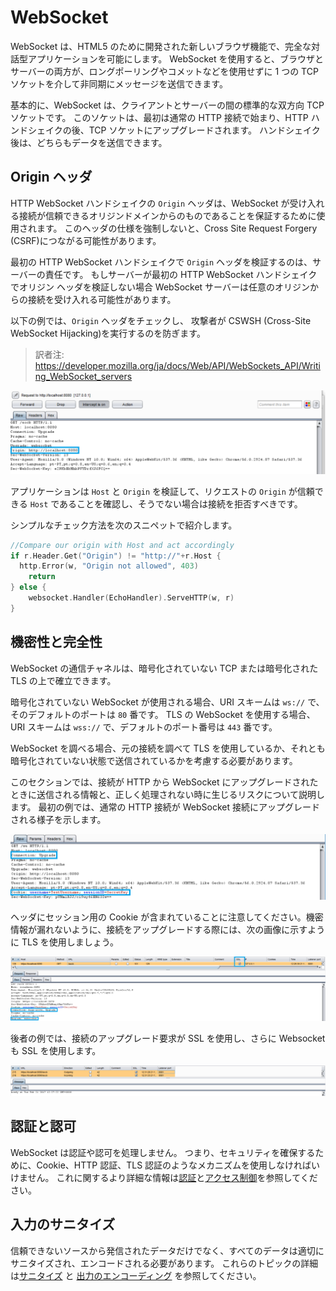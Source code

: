 WebSocket
==========

WebSocket は、HTML5 のために開発された新しいブラウザ機能で、完全な対話型アプリケーションを可能にします。
WebSocket を使用すると、ブラウザとサーバーの両方が、ロングポーリングやコメットなどを使用せずに 1 つの TCP ソケットを介して非同期にメッセージを送信できます。

基本的に、WebSocket は、クライアントとサーバーの間の標準的な双方向 TCP ソケットです。
このソケットは、最初は通常の HTTP 接続で始まり、HTTP ハンドシェイクの後、TCP ソケットにアップグレードされます。
ハンドシェイク後は、どちらもデータを送信できます。

## Origin ヘッダ

HTTP WebSocket ハンドシェイクの `Origin` ヘッダは、WebSocket が受け入れる接続が信頼できるオリジンドメインからのものであることを保証するために使用されます。
このヘッダの仕様を強制しないと、Cross Site Request Forgery (CSRF)につながる可能性があります。

最初の HTTP WebSocket ハンドシェイクで `Origin` ヘッダを検証するのは、サーバーの責任です。
もしサーバーが最初の HTTP WebSocket ハンドシェイクでオリジン ヘッダを検証しない場合
WebSocket サーバーは任意のオリジンからの接続を受け入れる可能性があります。

以下の例では、`Origin` ヘッダをチェックし、
攻撃者が CSWSH (Cross-Site WebSocket Hijacking)を実行するのを防ぎます。
> 訳者注: https://developer.mozilla.org/ja/docs/Web/API/WebSockets_API/Writing_WebSocket_servers

![HTTP ヘッダリーク](img/w1_1.png)

アプリケーションは `Host` と `Origin` を検証して、リクエストの `Origin` が信頼できる `Host` であることを確認し、そうでない場合は接続を拒否すべきです。

シンプルなチェック方法を次のスニペットで紹介します。

```go
//Compare our origin with Host and act accordingly
if r.Header.Get("Origin") != "http://"+r.Host {
  http.Error(w, "Origin not allowed", 403)
    return
} else {
    websocket.Handler(EchoHandler).ServeHTTP(w, r)
}
```

## 機密性と完全性

WebSocket の通信チャネルは、暗号化されていない TCP または暗号化された TLS の上で確立できます。

暗号化されていない WebSocket が使用される場合、URI スキームは `ws://` で、そのデフォルトのポートは `80` 番です。
TLS の WebSocket を使用する場合、URI スキームは `wss://` で、デフォルトのポート番号は
`443` 番です。

WebSocket を調べる場合、元の接続を調べて TLS を使用しているか、それとも暗号化されていない状態で送信されているかを考慮する必要があります。

このセクションでは、接続が HTTP から WebSocket にアップグレードされたときに送信される情報と、正しく処理されない時に生じるリスクについて説明します。
最初の例では、通常の HTTP 接続が WebSocket 接続にアップグレードされる様子を示します。

![HTTP Cookie Leak](img/w2_1.png)

ヘッダにセッション用の Cookie が含まれていることに注意してください。機密情報が漏れないように、接続をアップグレードする際には、次の画像に示すように TLS を使用しましょう。

![HTTP Cookie TLS](img/ws_tls_upgrade.png)

後者の例では、接続のアップグレード要求が SSL を使用し、さらに Websocket も SSL を使用します。

![Websocket SSL](img/wss_secure.png)

## 認証と認可

WebSocket は認証や認可を処理しません。
つまり、セキュリティを確保するために、Cookie、HTTP 認証、TLS 認証のようなメカニズムを使用しなければいけません。
これに関するより詳細な情報は[認証][1]と[アクセス制御][2]を参照してください。

## 入力のサニタイズ

信頼できないソースから発信されたデータだけでなく、すべてのデータは適切にサニタイズされ、エンコードされる必要があります。
これらのトピックの詳細は[サニタイズ][3] と [出力のエンコーディング][4] を参照してください。

[1]: ../authentication-password-management/README.md
[2]: ../access-control/README.md
[3]: ../input-validation/sanitization.md
[4]: ../output-encoding/README.md
